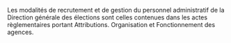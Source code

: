 Les modalités de recrutement et de gestion du personnel administratif de la Direction générale des élections sont celles contenues dans les actes règlementaires portant Attributions. Organisation et Fonctionnement des agences.